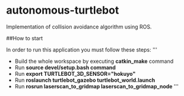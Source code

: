 # autonomous-turtlebot
Implementation of collision avoidance algorithm using ROS.

##How to start

In order to run this application you must follow these steps:
'''
* Build the whole workspace by executing **catkin_make** command
* Run **source devel/setup.bash command**
* Run **export TURTLEBOT_3D_SENSOR="hokuyo"**
* Run **roslaunch turtlebot_gazebo turtlebot_world.launch**
* Run **rosrun laserscan_to_gridmap laserscan_to_gridmap_node**
'''
